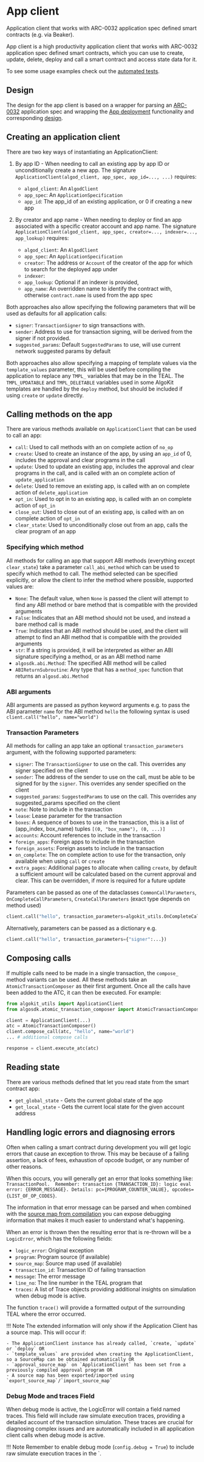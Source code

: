 # App client

Application client that works with ARC-0032 application spec defined smart contracts (e.g. via Beaker).

App client is a high productivity application client that works with ARC-0032 application spec defined smart contracts, which you can use to create, update, delete, deploy and call a smart contract and access state data for it.

To see some usage examples check out the [automated tests](https://github.com/algorandfoundation/algokit-utils-py/blob/main/tests/test_app_client_call.py).

## Design

The design for the app client is based on a wrapper for parsing an [ARC-0032](https://github.com/algorandfoundation/ARCs/pull/150) application spec and wrapping the [App deployment](./app-deploy.md) functionality and corresponding [design](./app-deploy.md#design).

## Creating an application client

There are two key ways of instantiating an ApplicationClient:

1. By app ID - When needing to call an existing app by app ID or unconditionally create a new app.
The signature `ApplicationClient(algod_client, app_spec, app_id=..., ...)` requires:
    * `algod_client`: An `AlgodClient`
    * `app_spec`: An `ApplicationSpecification`
    * `app_id`: The app_id of an existing application, or 0 if creating a new app

2. By creator and app name - When needing to deploy or find an app associated with a specific creator account and app name.
The signature `ApplicationClient(algod_client, app_spec, creator=..., indexer=..., app_lookup)` requires:
    * `algod_client`: An `AlgodClient`
    * `app_spec`: An `ApplicationSpecification`
    * `creator`: The address or `Account` of the creator of the app for which to search for the deployed app under
    * `indexer`:
    * `app_lookup`: Optional if an indexer is provided,
    * `app_name`: An overridden name to identify the contract with, otherwise `contract.name` is used from the app spec

Both approaches also allow specifying the following parameters that will be used as defaults for all application calls:
* `signer`: `TransactionSigner` to sign transactions with.
* `sender`: Address to use for transaction signing, will be derived from the signer if not provided.
* `suggested_params`: Default `SuggestedParams` to use, will use current network suggested params by default
 
Both approaches also allow specifying a mapping of template values via the `template_values` parameter, this will be used before compiling the application to replace any 
`TMPL_` variables that may be in the TEAL. The `TMPL_UPDATABLE` and `TMPL_DELETABLE` variables used in some AlgoKit templates are handled by the `deploy` method, but should be included if 
using `create` or `update` directly.

## Calling methods on the app

There are various methods available on `ApplicationClient` that can be used to call an app:    

* `call`: Used to call methods with an on complete action of `no_op`
* `create`: Used to create an instance of the app, by using an `app_id` of 0, includes the approval and clear programs in the call
* `update`: Used to update an existing app, includes the approval and clear programs in the call, and is called with an on complete action of `update_application`
* `delete`: Used to remove an existing app, is called with an on complete action of `delete_application`
* `opt_in`: Used to opt in to an existing app, is called with an on complete action of `opt_in`
* `close_out`: Used to close out of an existing app, is called with an on complete action of `opt_in`
* `clear_state`: Used to unconditionally close out from an app, calls the clear program of an app

### Specifying which method

All methods for calling an app that support ABI methods (everything except `clear_state`) take a parameter `call_abi_method` which can be used to specify which method to call. 
The method selected can be specified explicitly, or allow the client to infer the method where possible, supported values are:

* `None`: The default value, when `None` is passed the client will attempt to find any ABI method or bare method that is compatible with the provided arguments
* `False`: Indicates that an ABI method should not be used, and instead a bare method call is made
* `True`: Indicates that an ABI method should be used, and the client will attempt to find an ABI method that is compatible with the provided arguments
* `str`: If a string is provided, it will be interpreted as either an ABI signature specifying a method, or as an ABI method name
* `algosdk.abi.Method`: The specified ABI method will be called
* `ABIReturnSubroutine`: Any type that has a `method_spec` function that returns an `algosd.abi.Method`

### ABI arguments

ABI arguments are passed as python keyword arguments e.g. to pass the ABI parameter `name` for the ABI method `hello` the following syntax is used `client.call("hello", name="world")`

### Transaction Parameters

All methods for calling an app take an optional `transaction_parameters` argument, with the following supported parameters:

* `signer`: The `TransactionSigner` to use on the call. This overrides any signer specified on the client
* `sender`: The address of the sender to use on the call, must be able to be signed for by the `signer`. This overrides any sender specified on the client
* `suggested_params`: `SuggestedParams` to use on the call. This overrides any suggested_params specified on the client
* `note`: Note to include in the transaction
* `lease`: Lease parameter for the transaction 
* `boxes`: A sequence of boxes to use in the transaction, this is a list of (app_index, box_name) tuples `[(0, "box_name"), (0, ...)]`
* `accounts`: Account references to include in the transaction
* `foreign_apps`: Foreign apps to include in the transaction
* `foreign_assets`: Foreign assets to include in the transaction
* `on_complete`: The on complete action to use for the transaction, only available when using `call` or `create`
* `extra_pages`: Additional pages to allocate when calling `create`, by default a sufficient amount will be calculated based on the current approval and clear. This can be overridden, if more is required
 for a future update

Parameters can be passed as one of the dataclasses `CommonCallParameters`, `OnCompleteCallParameters`, `CreateCallParameters` (exact type depends on method used) 
```python
client.call("hello", transaction_parameters=algokit_utils.OnCompleteCallParameters(signer=...))
```

Alternatively, parameters can be passed as a dictionary e.g.
```python
client.call("hello", transaction_parameters={"signer":...})
```

## Composing calls

If multiple calls need to be made in a single transaction, the `compose_` method variants can be used. All these methods take an `AtomicTransactionComposer` as their first argument.
Once all the calls have been added to the ATC, it can then be executed. For example:

```python
from algokit_utils import ApplicationClient
from algosdk.atomic_transaction_composer import AtomicTransactionComposer

client = ApplicationClient(...)
atc = AtomicTransactionComposer()
client.compose_call(atc, "hello", name="world")
... # additional compose calls

response = client.execute_atc(atc)
```


## Reading state

There are various methods defined that let you read state from the smart contract app:

* `get_global_state` - Gets the current global state of the app
* `get_local_state` - Gets the current local state for the given account address

## Handling logic errors and diagnosing errors

Often when calling a smart contract during development you will get logic errors that cause an exception to throw. This may be because of a failing assertion, a lack of fees, 
exhaustion of opcode budget, or any number of other reasons.

When this occurs, you will generally get an error that looks something like: `TransactionPool.	Remember: transaction {TRANSACTION_ID}: logic eval error: {ERROR_MESSAGE}. Details: pc={PROGRAM_COUNTER_VALUE}, opcodes={LIST_OF_OP_CODES}`.

The information in that error message can be parsed and when combined with the [source map from compilation](./app-deploy.md#compilation-and-template-substitution) you can expose debugging 
information that makes it much easier to understand what's happening.

When an error is thrown then the resulting error that is re-thrown will be a `LogicError`, which has the following fields:

* `logic_error`: Original exception
* `program`: Program source (if available)
* `source_map`: Source map used (if available)
* `transaction_id`: Transaction ID of failing transaction
* `message`: The error message
* `line_no`: The line number in the TEAL program that
* `traces`: A list of Trace objects providing additional insights on simulation when debug mode is active.

The function `trace()` will provide a formatted output of the surrounding TEAL where the error occurred.

!!! Note
	The extended information will only show if the Application Client has a source map. This will occur if:

	- The ApplicationClient instance has already called, `create, `update` or `deploy` OR
	- `template_values` are provided when creating the ApplicationClient, so a SourceMap can be obtained automatically OR
	- `approval_source_map` on `ApplicationClient` has been set from a previously compiled approval program OR
	- A source map has been exported/imported using `export_source_map`/`import_source_map`

### Debug Mode and traces Field
When debug mode is active, the LogicError will contain a field named traces. This field will include raw simulate execution traces, providing a detailed account of the transaction simulation. These traces are crucial for diagnosing complex issues and are automatically included in all application client calls when debug mode is active.

!!! Note
	Remember to enable debug mode (`config.debug = True`) to include raw simulate execution traces in the `.